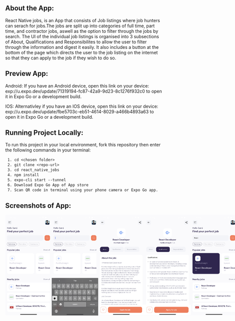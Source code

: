 ## About the App:

React Native jobs, is an App that consists of Job listings where job hunters can serach for jobs.The jobs are split up into categories of full time, part time, and contractor jobs, aswell as the option to filter through the jobs by search. The UI of the individual job listings is organised into 3 subsections of About, Qualifications and Responsibilites to allow the user to filter through the information and digest it easily. It also includes a button at the bottom of the page which directs the user to the job listing on the internet so that they can apply to the job if they wish to do so.

## Preview App:

Android:
If you have an Android device, open this link on your device:
exp://u.expo.dev/update/71319194-fc87-42a9-9d23-8c1276f932c0
to open it in Expo Go or a development build.

IOS:
Alternativley if you have an IOS device, open this link on your device:
exp://u.expo.dev/update/fbe5703c-eb51-4614-8029-a466b4893a63
to open it in Expo Go or a development build.

## Running Project Locally:

To run this project in your local environment, fork this repository then enter the following commands in your terminal:

```
 1. cd <chosen folder>
 2. git clone <repo-url>
 3. cd react_native_jobs
 4. npm install
 5. expo-cli start --tunnel
 6. Download Expo Go App of App store
 7. Scan QR code in terminal using your phone camera or Expo Go app.
```

## Screenshots of App:
<div style="display: flex; flex-direction: row;">
<img src="/assets/images/IMG_6173.PNG" height="320" width="180" >
<img src="/assets/images/IMG_6174.PNG" height="320" width="180" >
<img src="/assets/images/IMG_6176.PNG" height="320" width="180" >
<img src="/assets/images/IMG_6177.PNG" height="320" width="180" >
<img src="/assets/images/IMG_6178.PNG" height="320" width="180" >
</div>
